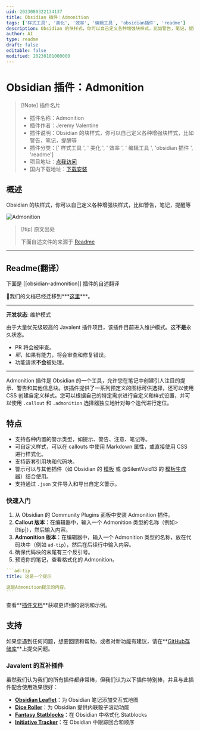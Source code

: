 ```yaml
---
uid: 2023080322134137
title: Obsidian 插件：Admonition
tags: ['样式工具', '美化', '效率', '编辑工具', 'obsidian插件', 'readme']
description: Obsidian 的块样式，你可以自己定义各种增强块样式，比如警告，笔记，提醒等
author: AI
type: readme
draft: false
editable: false
modified: 20230101000000
---
```


# Obsidian 插件：Admonition

> [!Note] 插件名片
> - 插件名称：Admonition
> - 插件作者：Jeremy Valentine
> - 插件说明：Obsidian 的块样式，你可以自己定义各种增强块样式，比如警告，笔记，提醒等
> - 插件分类：[' 样式工具 ', ' 美化 ', ' 效率 ', ' 编辑工具 ', 'obsidian 插件 ', 'readme']
> - 项目地址：[点我访问](https://github.com/javalent/admonitions)
> - 国内下载地址：[下载安装](https://pkmer.cn/products/plugin/pluginMarket/?obsidian-admonition)

## 概述

Obsidian 的块样式，你可以自己定义各种增强块样式，比如警告，笔记，提醒等

![Admonition](https://cdn.pkmer.cn/covers/obsidian-admonition.PNG!pkmer)

> [!tip] 原文出处
>
>下面自述文件的来源于 [Readme](https://ghproxy.net/https://raw.githubusercontent.com/javalent/admonitions/main/README.md)

---

## Readme(翻译）

下面是 [[obsidian-admonition]] 插件的自述翻译

🥇我们的文档已经迁移到***[这里](https://plugins.javalent.com/admonitions)***。

---

**开发状态**: 维护模式

由于大量优先级较高的 Javalent 插件项目，该插件目前进入维护模式。这**不是**永久状态。

- PR 将会被审查。
- *耶*，如果有能力，将会审查和修复错误。
- 功能请求**不会**被处理。

---

Admonition 插件是 Obsidian 的一个工具，允许您在笔记中创建引人注目的提示、警告和其他信息块。该插件提供了一系列预定义的图标可供选择，还可以使用 CSS 创建自定义样式。您可以根据自己的特定需求进行自定义和样式设置，并可以使用 `.callout` 和 `.admonition` 选择器独立地针对每个迭代进行定位。

## 特点

- 支持各种内置的警示类型，如提示、警告、注意、笔记等。
- 可自定义样式，可以在 callouts 中使用 Markdown 属性，或直接使用 CSS 进行样式化。
- 支持嵌套引用块和代码块。
- 警示可以与其他插件（如 Obsidian 的 [模板](https://help.obsidian.md/Plugins/Templates) 或 @SilentVoid13 的 [模板生成器](https://github.com/SilentVoid13/Templater)）结合使用。
- 支持通过 `.json` 文件导入和导出自定义警示。

### 快速入门

1. 从 Obsidian 的 Community Plugins 面板中安装 Admonition 插件。
2. **Callout 版本**：在编辑器中，输入一个 Admonition 类型的名称（例如>[!tip]），然后输入内容。
3. **Admonition 版本**：在编辑器中，输入一个 Admonition 类型的名称，放在代码块中（例如 ```ad-tip```），然后在后续行中输入内容。
4. 确保代码块的末尾有三个反引号。
5. 预览你的笔记，查看格式化的 Admonition。

````yaml
```ad-tip
title: 这是一个提示

这是Admonition提示的内容。
```
````

查看**[插件文档](https://plugins.javalent.com/admonitions)**获取更详细的说明和示例。

## 支持

如果您遇到任何问题，想要回馈和帮助，或者对新功能有建议，请在**[GitHub存储库](https://github.com/javalent/admonitions/issues)**上提交问题。

### Javalent 的互补插件

虽然我们认为我们的所有插件都非常棒，但我们认为以下插件特别棒，并且与此插件配合使用效果很好：

- **[Obsidian Leaflet](https://github.com/valentine195/obsidian-leaflet-plugin)**：为 Obsidian 笔记添加交互式地图
- **[Dice Roller](https://github.com/valentine195/obsidian-dice-roller)**：为 Obsidian 提供内联骰子滚动功能
- **[Fantasy Statblocks](https://github.com/valentine195/obsidian-5e-statblocks)**：在 Obsidian 中格式化 Statblocks
- **[Initiative Tracker](https://github.com/valentine195/obsidian-initiative-tracker)**：在 Obsidian 中跟踪回合和顺序



